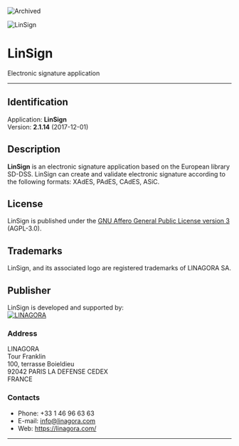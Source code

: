 ![Archived](https://img.shields.io/badge/Current_Status-archived-blue?style=flat)

![LinSign][linsign-logo]

LinSign
=======

Electronic signature application

------------------------------------------------------------------------------

Identification
--------------

Application: **LinSign**  
Version: **2.1.14** (2017-12-01)


Description
-----------

**LinSign** is an electronic signature application based on the European
library SD-DSS. LinSign can create and validate electronic signature
according to the following formats: XAdES, PAdES, CAdES, ASiC.


License
-------

LinSign is published under the [GNU Affero General Public License version 3][agpl3] (AGPL-3.0).


Trademarks
----------

LinSign, and its associated logo are registered trademarks of LINAGORA SA.


Publisher
---------

LinSign is developed and supported by:  
[![LINAGORA][linagora-logo]][linagora]

### Address

LINAGORA  
Tour Franklin  
100, terrasse Boieldieu  
92042 PARIS LA DEFENSE CEDEX  
FRANCE

### Contacts

- Phone: +33 1 46 96 63 63
- E-mail: <info@linagora.com>
- Web: <https://linagora.com/>


------------------------------------------------------------------------------

[linsign-logo]: https://www.linsign.org/images/logo_linsign_small.png
[linagora-logo]: https://www.linsign.org/images/logo_linagora_small.png
[linagora]: https://linagora.com/
[agpl3]: https://www.gnu.org/licenses/agpl-3.0.en.html

